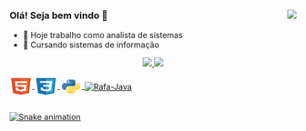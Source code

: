 ### Olá! Seja bem vindo 👋 <img src="https://komarev.com/ghpvc/?username=gabriel-inoveh&color=blue&label=Visualizações+do+perfil&style=flat-square" align="right"/>


- 🔭 Hoje trabalho como analista de sistemas
- 🌱 Cursando sistemas de informação

<div align="center">
  <a href="https://github.com/gabriel-inoveh">
  <img height="180em" src="https://github-readme-stats.vercel.app/api?username=brunolambrecht&show_icons=true&theme=tokyonight&include_all_commits=true&count_private=true"/>
  <img height="180em" src="https://github-readme-stats.vercel.app/api/top-langs/?username=gabriel-inoveh&layout=compact&langs_count=7&theme=tokyonight"/>
</div>

  <div style="display: inline_block"><br>
  <img align="center" alt="Rafa-HTML" height="30" width="40" src="https://raw.githubusercontent.com/devicons/devicon/master/icons/html5/html5-original.svg">
  <img align="center" alt="Rafa-CSS" height="30" width="40" src="https://raw.githubusercontent.com/devicons/devicon/master/icons/css3/css3-original.svg">
  <img align="center" alt="Rafa-Python" height="30" width="40" src="https://raw.githubusercontent.com/devicons/devicon/master/icons/python/python-original.svg">
  <img align="center" alt="Rafa-Java" height="30" width="40" src="https://cdn.jsdelivr.net/gh/devicons/devicon/icons/java/java-original.svg" />
</div>

  ##

<!--Cobrinha-->
![Snake animation](https://github.com/gabriel-inoveh/gabriel-inoveh/blob/output/github-contribution-grid-snake.svg)
